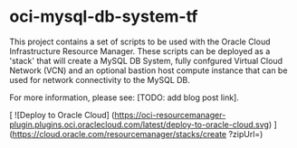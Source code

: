# oci-mysql-db-system-tf

This project contains a set of scripts to be used with the Oracle Cloud Infrastructure Resource Manager. These scripts can be deployed as a 'stack' that will create a MySQL DB System, fully confgured Virtual Cloud Network (VCN) and an optional bastion host compute instance that can be used for network connectivity to the MySQL DB.

For more information, please see: [TODO: add blog post link].

[
![Deploy to Oracle Cloud]
(https://oci-resourcemanager-plugin.plugins.oci.oraclecloud.com/latest/deploy-to-oracle-cloud.svg)
]
(https://cloud.oracle.com/resourcemanager/stacks/create
?zipUrl=<package-url>)